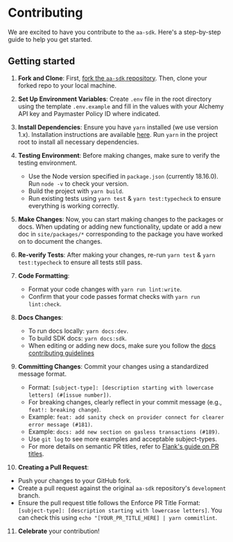 # Contributing

We are excited to have you contribute to the `aa-sdk`. Here's a step-by-step guide to help you get started.

## Getting started

1. **Fork and Clone**: First, [fork the `aa-sdk` repository](https://github.com/alchemyplatform/aa-sdk/fork). Then, clone your forked repo to your local machine.

2. **Set Up Environment Variables**: Create `.env` file in the root directory using the template `.env.example` and fill in the values with your Alchemy API key and Paymaster Policy ID where indicated.

3. **Install Dependencies**: Ensure you have `yarn` installed (we use version 1.x). Installation instructions are available [here](https://classic.yarnpkg.com/lang/en/docs/install). Run `yarn` in the project root to install all necessary dependencies.

4. **Testing Environment**: Before making changes, make sure to verify the testing environment.

   - Use the Node version specified in `package.json` (currently 18.16.0). Run `node -v` to check your version.
   - Build the project with `yarn build`.
   - Run existing tests using `yarn test` & `yarn test:typecheck` to ensure everything is working correctly.

5. **Make Changes**: Now, you can start making changes to the packages or docs. When updating or adding new functionality, update or add a new doc in `site/packages/*` corresponding to the package you have worked on to document the changes.

6. **Re-verify Tests**: After making your changes, re-run `yarn test` & `yarn test:typecheck` to ensure all tests still pass.

7. **Code Formatting**:

   - Format your code changes with `yarn run lint:write`.
   - Confirm that your code passes format checks with `yarn run lint:check`.

8. **Docs Changes**:

   - To run docs locally: `yarn docs:dev`.
   - To build SDK docs: `yarn docs:sdk`.
   - When editing or adding new docs, make sure you follow the [docs contributing guidelines](docs/CONTRIBUTING.md)

9. **Committing Changes**: Commit your changes using a standardized message format.

   - Format: `[subject-type]: [description starting with lowercase letters] (#[issue number])`.
   - For breaking changes, clearly reflect in your commit message (e.g., `feat!: breaking change`).
   - Example: `feat: add sanity check on provider connect for clearer error message (#181)`.
   - Example: `docs: add new section on gasless transactions (#189)`.
   - Use `git log` to see more examples and acceptable subject-types.
   - For more details on semantic PR titles, refer to [Flank's guide on PR titles](https://flank.github.io/flank/pr_titles/).

10. **Creating a Pull Request**:

- Push your changes to your GitHub fork.
- Create a pull request against the original `aa-sdk` repository's `development` branch.
- Ensure the pull request title follows the Enforce PR Title Format: `[subject-type]: [description starting with lowercase letters]`. You can check this using `echo "[YOUR_PR_TITLE_HERE] | yarn commitlint`.

11. **Celebrate** your contribution!
